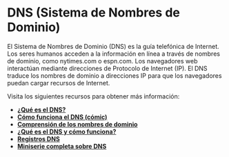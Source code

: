 # DNS (Sistema de Nombres de Dominio)

El Sistema de Nombres de Dominio (DNS) es la guía telefónica de Internet. Los seres humanos acceden a la información en línea a través de nombres de dominio, como nytimes.com o espn.com. Los navegadores web interactúan mediante direcciones de Protocolo de Internet (IP). El DNS traduce los nombres de dominio a direcciones IP para que los navegadores puedan cargar recursos de Internet.

Visita los siguientes recursos para obtener más información:

- **[¿Qué es el DNS?](https://www.cloudflare.com/en-gb/learning/dns/what-is-dns/)**
- **[Cómo funciona el DNS (cómic)](https://howdns.works/)**
- **[Comprensión de los nombres de dominio](https://developer.mozilla.org/en-US/docs/Glossary/DNS/)**
- **[¿Qué es el DNS y cómo funciona?](https://www.youtube.com/watch?v=Wj0od2ag5sk)**
- **[Registros DNS](https://www.youtube.com/watch?v=7lxgpKh_fRY)**
- **[Miniserie completa sobre DNS](https://www.youtube.com/watch?v=zEmUuNFBgN8&list=PLTk5ZYSbd9MhMmOiPhfRJNW7bhxHo4q-K)**
